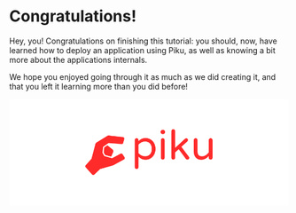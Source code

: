 # Congratulations!

Hey, you!
Congratulations on finishing this tutorial: you should, now, have learned how to deploy an application using Piku,
as well as knowing a bit more about the applications internals.

We hope you enjoyed going through it as much as we did creating it, and that you
left it learning more than you did before!

![Piku Logo](./assets/logo.png)

